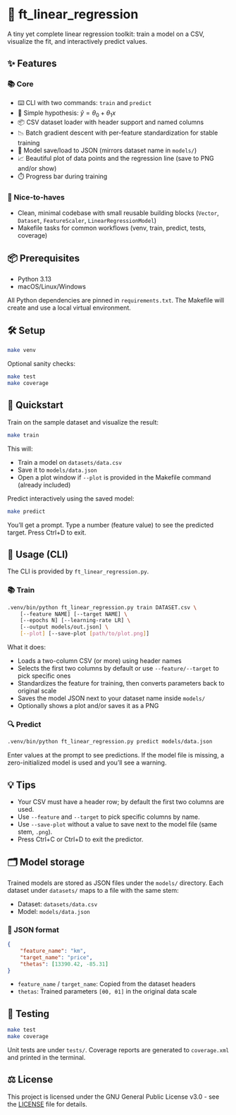 # 🚗 ft_linear_regression

A tiny yet complete linear regression toolkit: train a model on a CSV, visualize the fit, and interactively predict values.

## ✨ Features

### 📚 Core

- ⌨️ CLI with two commands: `train` and `predict`
- 🧮 Simple hypothesis: $\hat{y} = \theta_0 + \theta_1 x$
- 📦 CSV dataset loader with header support and named columns
- 📉 Batch gradient descent with per-feature standardization for stable training
- 💾 Model save/load to JSON (mirrors dataset name in `models/`)
- 📈 Beautiful plot of data points and the regression line (save to PNG and/or show)
- ⏱️ Progress bar during training

### 🎁 Nice-to-haves

- Clean, minimal codebase with small reusable building blocks (`Vector`, `Dataset`, `FeatureScaler`, `LinearRegressionModel`)
- Makefile tasks for common workflows (venv, train, predict, tests, coverage)

## 📦 Prerequisites

- Python 3.13
- macOS/Linux/Windows

All Python dependencies are pinned in `requirements.txt`. The Makefile will create and use a local virtual environment.

## 🛠️ Setup

```sh
make venv
```

Optional sanity checks:

```sh
make test
make coverage
```

## 🚀 Quickstart

Train on the sample dataset and visualize the result:

```sh
make train
```

This will:

- Train a model on `datasets/data.csv`
- Save it to `models/data.json`
- Open a plot window if `--plot` is provided in the Makefile command (already included)

Predict interactively using the saved model:

```sh
make predict
```

You’ll get a prompt. Type a number (feature value) to see the predicted target. Press Ctrl+D to exit.

## 🧭 Usage (CLI)

The CLI is provided by `ft_linear_regression.py`.

### 📚 Train

```sh
.venv/bin/python ft_linear_regression.py train DATASET.csv \
	[--feature NAME] [--target NAME] \
	[--epochs N] [--learning-rate LR] \
	[--output models/out.json] \
	[--plot] [--save-plot [path/to/plot.png]]
```

What it does:

- Loads a two-column CSV (or more) using header names
- Selects the first two columns by default or use `--feature/--target` to pick specific ones
- Standardizes the feature for training, then converts parameters back to original scale
- Saves the model JSON next to your dataset name inside `models/`
- Optionally shows a plot and/or saves it as a PNG

### 🔍 Predict

```sh
.venv/bin/python ft_linear_regression.py predict models/data.json
```

Enter values at the prompt to see predictions. If the model file is missing, a zero-initialized model is used and you’ll see a warning.

## 💡 Tips

- Your CSV must have a header row; by default the first two columns are used.
- Use `--feature` and `--target` to pick specific columns by name.
- Use `--save-plot` without a value to save next to the model file (same stem, `.png`).
- Press Ctrl+C or Ctrl+D to exit the predictor.

## 🗂️ Model storage

Trained models are stored as JSON files under the `models/` directory. Each dataset under `datasets/` maps to a file with the same stem:

- Dataset: `datasets/data.csv`
- Model: `models/data.json`

### 📄 JSON format

```json
{
	"feature_name": "km",
	"target_name": "price",
	"thetas": [13390.42, -85.31]
}
```

- `feature_name` / `target_name`: Copied from the dataset headers
- `thetas`: Trained parameters `[θ0, θ1]` in the original data scale

## 🧪 Testing

```sh
make test
make coverage
```

Unit tests are under `tests/`. Coverage reports are generated to `coverage.xml` and printed in the terminal.

## ⚖️ License

This project is licensed under the GNU General Public License v3.0 - see the [LICENSE](LICENSE) file for details.

